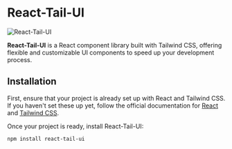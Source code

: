 # React-Tail-UI

![React-Tail-UI](https://i.ibb.co/7JywLQH/DALL-E-2024-08-11-15-14-13-A-highly-modern-and-sleek-landscape-oriented-logo-for-an-npm-package-name.webp)

**React-Tail-UI** is a React component library built with Tailwind CSS, offering flexible and customizable UI components to speed up your development process.

## Installation

First, ensure that your project is already set up with React and Tailwind CSS. If you haven't set these up yet, follow the official documentation for [React](https://reactjs.org/docs/getting-started.html) and [Tailwind CSS](https://tailwindcss.com/docs/installation).

Once your project is ready, install React-Tail-UI:

```bash
npm install react-tail-ui
